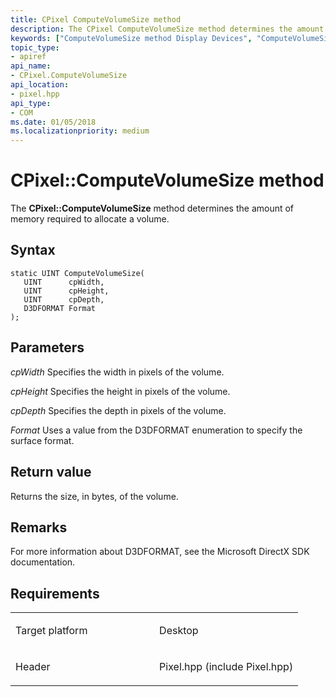 ```yaml
---
title: CPixel ComputeVolumeSize method
description: The CPixel ComputeVolumeSize method determines the amount of memory required to allocate a volume.
keywords: ["ComputeVolumeSize method Display Devices", "ComputeVolumeSize method Display Devices , CPixel interface", "CPixel interface Display Devices , ComputeVolumeSize method"]
topic_type:
- apiref
api_name:
- CPixel.ComputeVolumeSize
api_location:
- pixel.hpp
api_type:
- COM
ms.date: 01/05/2018
ms.localizationpriority: medium
---
```


# CPixel::ComputeVolumeSize method


The **CPixel::ComputeVolumeSize** method determines the amount of memory required to allocate a volume.

## Syntax

```ManagedCPlusPlus
static UINT ComputeVolumeSize(
   UINT      cpWidth,
   UINT      cpHeight,
   UINT      cpDepth,
   D3DFORMAT Format
);
```

## Parameters

*cpWidth*
Specifies the width in pixels of the volume.

*cpHeight*
Specifies the height in pixels of the volume.

*cpDepth*
Specifies the depth in pixels of the volume.

*Format*
Uses a value from the D3DFORMAT enumeration to specify the surface format.

## Return value

Returns the size, in bytes, of the volume.

## Remarks

For more information about D3DFORMAT, see the Microsoft DirectX SDK documentation.

## Requirements

<table>
<colgroup>
<col width="50%" />
<col width="50%" />
</colgroup>
<tbody>
<tr class="odd">
<td align="left"><p>Target platform</p></td>
<td align="left">Desktop</td>
</tr>
<tr class="even">
<td align="left"><p>Header</p></td>
<td align="left">Pixel.hpp (include Pixel.hpp)</td>
</tr>
</tbody>
</table>

 

 





